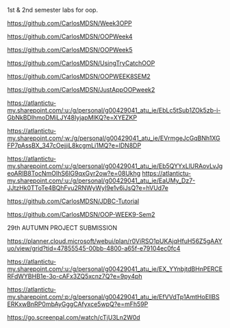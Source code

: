 1st & 2nd semester labs for oop.

https://github.com/CarlosMDSN/Week3OPP

https://github.com/CarlosMDSN/OOPWeek4

https://github.com/CarlosMDSN/OOPWeek5

https://github.com/CarlosMDSN/UsingTryCatchOOP

https://github.com/CarlosMDSN/OOPWEEK8SEM2

https://github.com/CarlosMDSN/JustAppOOPweek2

https://atlantictu-my.sharepoint.com/:u:/g/personal/g00429041_atu_ie/EbLc5tSub1ZOk5zb-i-GbNkBDIhmoDMiLJY48IyjapMlKQ?e=XYEZKP

https://atlantictu-my.sharepoint.com/:w:/g/personal/g00429041_atu_ie/EVrmgeJcGqBNh1XGFP7pAssBX_347cOejjiL8kcgmLi1MQ?e=lDN8DP

https://atlantictu-my.sharepoint.com/:u:/g/personal/g00429041_atu_ie/Eb5QYYxLlURAovLvJgeoARIB8TocNmOIhS6lG9qxGyr2ow?e=08Ukhg
https://atlantictu-my.sharepoint.com/:u:/g/personal/g00429041_atu_ie/EaUMy_Dz7-JJtzHk0TToTe4BQhFvu2RNWyWyI9e1v6iJsQ?e=hVUd7e

https://github.com/CarlosMDSN/JDBC-Tutorial

https://github.com/CarlosMDSN/OOP-WEEK9-Sem2

29th AUTUMN PROJECT SUBMISSION

https://planner.cloud.microsoft/webui/plan/r0ViRSO1pUKAjqHfuH56Z5gAAYuo/view/grid?tid=47855545-00bb-4800-a65f-e79104ec0fc4

https://atlantictu-my.sharepoint.com/:u:/g/personal/g00429041_atu_ie/EX_YYnbjtdBHnPERCERFdWYBHB1e-3o-cAFx3ZQ5xcnz7Q?e=9py4ph

https://atlantictu-my.sharepoint.com/:p:/g/personal/g00429041_atu_ie/EfVVdTp1AmtHoEllBSERKxwBnRP0mbAyGggCAfyxce5wpQ?e=mFh59P

https://go.screenpal.com/watch/cTjU3Ln2W0d













